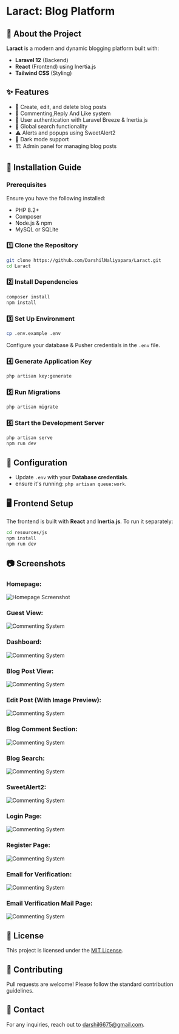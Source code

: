 # Laract: Blog Platform

## 🚀 About the Project
**Laract** is a modern and dynamic blogging platform built with:
- **Laravel 12** (Backend)
- **React** (Frontend) using Inertia.js
- **Tailwind CSS** (Styling)


## ✨ Features
- 📝 Create, edit, and delete blog posts
- 💬 Commenting,Reply And Like system
- 🔐 User authentication with Laravel Breeze & Inertia.js
- 🔎 Global search functionality
- ⚠️ Alerts and popups using SweetAlert2
- 🌙 Dark mode support
- 🏗️ Admin panel for managing blog posts

## 📌 Installation Guide

### Prerequisites
Ensure you have the following installed:
- PHP 8.2+
- Composer
- Node.js & npm
- MySQL or SQLite

### 1️⃣ Clone the Repository
```sh
git clone https://github.com/DarshilNaliyapara/Laract.git
cd Laract
```

### 2️⃣ Install Dependencies
```sh
composer install
npm install
```

### 3️⃣ Set Up Environment
```sh
cp .env.example .env
```
Configure your database & Pusher credentials in the `.env` file.

### 4️⃣ Generate Application Key
```sh
php artisan key:generate
```

### 5️⃣ Run Migrations 
```sh
php artisan migrate 
```

### 6️⃣ Start the Development Server
```sh
php artisan serve
npm run dev
```

## 🔧 Configuration
- Update `.env` with your **Database credentials**.
- ensure it's running: `php artisan queue:work`.

## 🖥️ Frontend Setup
The frontend is built with **React** and **Inertia.js**. To run it separately:
```sh
cd resources/js
npm install
npm run dev
```

## 📷 Screenshots
### Homepage:
![Homepage Screenshot](Screenshots/Home.png)

### Guest View:
![Commenting System](Screenshots/Guest.png)

### Dashboard:
![Commenting System](Screenshots/Dashboard.png)

### Blog Post View:
![Commenting System](Screenshots/Post.png)

### Edit Post (With Image Preview):
![Commenting System](Screenshots/Edit_Post.png)

### Blog Comment Section:
![Commenting System](Screenshots/Blog_Comment.png)

### Blog Search:
![Commenting System](Screenshots/Blog_search.png)

### SweetAlert2:
![Commenting System](Screenshots/Post_create_success.png)

### Login Page:
![Commenting System](Screenshots/Login.png)

### Register Page:
![Commenting System](Screenshots/Register.png)

### Email for Verification:
![Commenting System](Screenshots/Email_for_Verification.png)

### Email Verification Mail Page:
![Commenting System](Screenshots/Email_Verify.png)


## 📜 License
This project is licensed under the [MIT License](LICENSE).

## 🙌 Contributing
Pull requests are welcome! Please follow the standard contribution guidelines.

## 📧 Contact
For any inquiries, reach out to [darshil6675@gmail.com](mailto:darshil6675@gmail.com).

